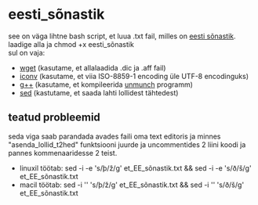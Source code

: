 # eesti_sõnastik
see on väga lihtne bash script, et luua .txt fail, milles on [eesti sõnastik](http://www.meso.ee/~jjpp/speller/). <br>
laadige alla ja chmod +x eesti_sõnastik <br>
sul on vaja: <br>
- [wget](https://en.wikipedia.org/wiki/Wget) (kasutame, et allalaadida .dic ja .aff fail)
- [iconv](https://en.wikipedia.org/wiki/Iconv) (kasutame, et viia ISO-8859-1 encoding üle UTF-8 encodinguks)
- [g++](https://gcc.gnu.org/) (kasutame, et kompileerida [unmunch](https://github.com/hunspell/hunspell/tree/master/src/tools) programm)
- [sed](https://en.wikipedia.org/wiki/Sed) (kastutame, et saada lahti lollidest tähtedest) <br>
## teatud probleemid
seda viga saab parandada avades faili oma text editoris ja minnes "asenda_lollid_t2hed" funktsiooni juurde ja uncommentides 2 liini koodi ja pannes kommenaaridesse 2 teist.
- linuxil töötab: sed -i -e 's/þ/ž/g' et_EE_sõnastik.txt && sed -i -e 's/ð/š/g' et_EE_sõnastik.txt
- macil töötab: sed -i '' 's/þ/ž/g' et_EE_sõnastik.txt && sed -i '' 's/ð/š/g' et_EE_sõnastik.txt
